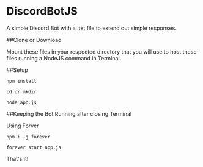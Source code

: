 # DiscordBotJS

A simple Discord Bot with a .txt file to extend out simple responses.

##Clone or Download 

Mount these files in your respected directory that you will use to host these files running a NodeJS command in Terminal.

##Setup 

`npm install`

`cd or mkdir`

`node app.js`

##Keeping the Bot Running after closing Terminal

Using Forver 

`npm i -g forever` 

`forever start app.js` 

That's it!
